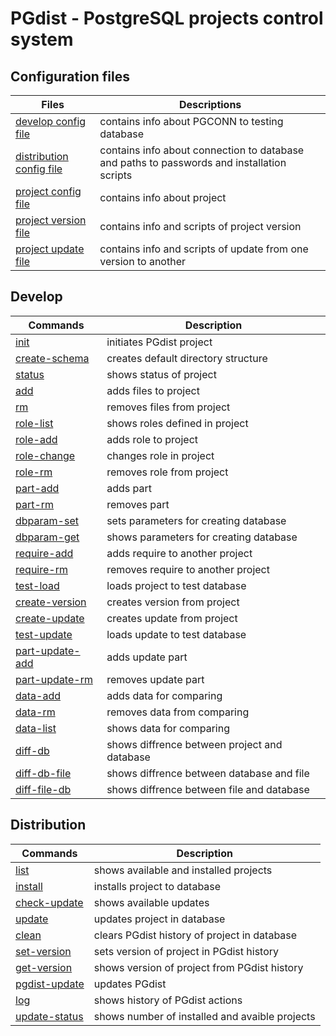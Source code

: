 # PGdist - PostgreSQL projects control system

## Configuration files

| Files | Descriptions |
| --- | --- |
| [develop config file](develop/config.md) | contains info about PGCONN to testing database |
| [distribution config file](distribution/config.md) | contains info about connection to database and paths to passwords and installation scripts |
| [project config file](project_files/config.md) | contains info about project |
| [project version file](project_files/version.md) | contains info and scripts of project version |
| [project update file](project_files/update.md) | contains info and scripts of update from one version to another |

## Develop

| Commands | Description |
| --- | --- |
| [init](develop/cmd/init.md) | initiates PGdist project |
| [create-schema](develop/cmd/create-schema.md) | creates default directory structure |
| [status](develop/cmd/file.md) | shows status of project |
| [add](develop/cmd/file.md) | adds files to project |
| [rm](develop/cmd/file.md) | removes files from project |
| [role-list](develop/cmd/role.md) | shows roles defined in project |
| [role-add](develop/cmd/role.md) | adds role to project |
| [role-change](develop/cmd/role.md) | changes role in project |
| [role-rm](develop/cmd/role.md) | removes role from project |
| [part-add](develop/cmd/part.md) | adds part |
| [part-rm](develop/cmd/part.md) | removes part |
| [dbparam-set](develop/cmd/dbparam-set.md) | sets parameters for creating database |
| [dbparam-get](develop/cmd/dbparam-get.md) | shows parameters for creating database |
| [require-add](develop/cmd/require-add.md) | adds require to another project |
| [require-rm](develop/cmd/require-rm.md) | removes require to another project |
| [test-load](develop/cmd/test-load.md) | loads project to test database |
| [create-version](develop/cmd/create-version.md) | creates version from project |
| [create-update](develop/cmd/create-update.md) | creates update from project |
| [test-update](develop/cmd/test-update.md) | loads update to test database |
| [part-update-add](develop/cmd/part-update.md) | adds update part |
| [part-update-rm](develop/cmd/part-update.md) | removes update part |
| [data-add](develop/cmd/data.md) | adds data for comparing |
| [data-rm](develop/cmd/data.md) | removes data from comparing |
| [data-list](develop/cmd/data.md) | shows data for comparing |
| [diff-db](develop/cmd/diff-db.md) | shows diffrence between project and database |
| [diff-db-file](develop/cmd/diff-db-file.md) | shows diffrence between database and file |
| [diff-file-db](develop/cmd/diff-file-db.md) | shows diffrence between file and database |

## Distribution

| Commands | Description |
| --- | --- |
| [list](distribution/cmd/list.md) | shows available and installed projects |
| [install](distribution/cmd/install.md) | installs project to database |
| [check-update](distribution/cmd/check-update.md) | shows available updates |
| [update](distribution/cmd/update.md) | updates project in database |
| [clean](distribution/cmd/clean.md) | clears PGdist history of project in database |
| [set-version](distribution/cmd/set-version.md) | sets version of project in PGdist history |
| [get-version](distribution/cmd/get-version.md) | shows version of project from PGdist history |
| [pgdist-update](distribution/cmd/pgdist-update.md) | updates PGdist |
| [log](distribution/cmd/log.md) | shows history of PGdist actions |
| [update-status](distribution/cmd/update-status.md) | shows number of installed and avaible projects |
